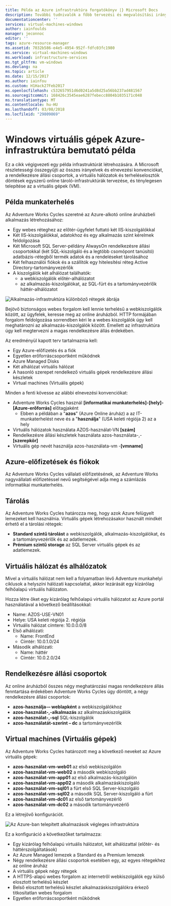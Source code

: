 ```yaml
---
title: Példa az Azure infrastruktúra forgatókönyv |} Microsoft Docs
description: További tudnivalók a főbb tervezési és megvalósítási irányelveket az Azure-ban egy példa infrastruktúra üzembe helyezéséhez.
documentationcenter: ''
services: virtual-machines-windows
author: iainfoulds
manager: jeconnoc
editor: ''
tags: azure-resource-manager
ms.assetid: 7032b586-e4e5-4954-952f-fdfc03fc1980
ms.service: virtual-machines-windows
ms.workload: infrastructure-services
ms.tgt_pltfrm: vm-windows
ms.devlang: na
ms.topic: article
ms.date: 12/15/2017
ms.author: iainfou
ms.custom: H1Hack27Feb2017
ms.openlocfilehash: c532657951d6d0241a5d8d25a56bb237ad481567
ms.sourcegitcommit: 168426c3545eae6287febecc8804b1035171c048
ms.translationtype: MT
ms.contentlocale: hu-HU
ms.lasthandoff: 03/08/2018
ms.locfileid: "29809869"
---
```

# <a name="example-azure-infrastructure-walkthrough-for-windows-vms"></a>Windows virtuális gépek Azure-infrastruktúra bemutató példa
Ez a cikk végigvezeti egy példa infrastruktúrát létrehozására. A Microsoft részletességi összegyűjti az összes irányelvek és elnevezési konvenciókat, a rendelkezésre állási csoportok, a virtuális hálózatok és terheléselosztók döntések egyszerű online tároló-infrastruktúrák tervezése, és ténylegesen telepítése az a virtuális gépek (VM).

## <a name="example-workload"></a>Példa munkaterhelés
Az Adventure Works Cycles szeretné az Azure-alkotó online áruházbeli alkalmazás létrehozásához:

* Egy webes réteghez az előtér-ügyfelet futtató két IIS-kiszolgálókkal
* Két IIS-kiszolgálókkal, adatokhoz és egy alkalmazás szint kérelmek feldolgozása
* Két Microsoft SQL Server-példány AlwaysOn rendelkezésre állási csoportokkal (két SQL-kiszolgáló és a legtöbb csomópont tanúsító) adatbázis-rétegből termék adatok és a rendeléseket tárolásához
* Két felhasználói fiókok és a szállítók egy hitelesítési réteg Active Directory-tartományvezérlők
* A kiszolgálók két alhálózat találhatók:
  * a webkiszolgálók előtér-alhálózatot 
  * az alkalmazás-kiszolgálókat, az SQL-fürt és a tartományvezérlők háttér-alhálózatot

![Alkalmazás-infrastruktúra különböző rétegek ábrája](./media/infrastructure-example/example-tiers.png)

Bejövő biztonságos webes forgalom kell lennie terhelésű a webkiszolgálók között, az ügyfelek, keresse meg az online áruházból. HTTP formájában forgalom feldolgozása sorrendben kéri le a webes kiszolgálók úgy kell meghatározni az alkalmazás-kiszolgálók között. Emellett az infrastruktúra úgy kell megtervezni a magas rendelkezésre állás érdekében.

Az eredményül kapott terv tartalmaznia kell:

* Egy Azure-előfizetés és a fiók
* Egyetlen erőforráscsoportként működnek
* Azure Managed Disks
* Két alhálózat virtuális hálózat
* A hasonló szerepet rendelkező virtuális gépek rendelkezésre állási készletek
* Virtual machines (Virtuális gépek)

Minden a fenti kövesse az alábbi elnevezési konvenciókat:

* Adventure Works Cycles használ **[informatikai munkaterhelés]-[hely]-[Azure-erőforrás]** előtagjaként
  * Ebben a példában a "**azos**" (Azure Online áruház) a az IT-munkaterhelést neve és a "**használja**" (USA keleti régiója 2) az a hely
* Virtuális hálózatok használata AZOS-használat-VN **[szám]**
* Rendelkezésre állási készletek használata azos-használata-,-**[szerepkör]**
* Virtuális gép nevét használja azos-használata-vm -**[vmname]**

## <a name="azure-subscriptions-and-accounts"></a>Azure-előfizetések és fiókok
Az Adventure Works Cycles vállalati előfizetésének, az Adventure Works nagyvállalati előfizetéssel nevű segítségével adja meg a számlázás informatikai munkaterhelés.

## <a name="storage"></a>Tárolás
Az Adventure Works Cycles határozza meg, hogy azok Azure felügyelt lemezeket kell használnia. Virtuális gépek létrehozásakor használt mindkét érhető el a tárolási rétegek:

* **Standard szintű tárolást** a webkiszolgálók, alkalmazás-kiszolgálókat, és a tartományvezérlők és az adatlemezek.
* **Prémium szintű storage** az SQL Server virtuális gépek és az adatlemezek.

## <a name="virtual-network-and-subnets"></a>Virtuális hálózat és alhálózatok
Mivel a virtuális hálózat nem kell a folyamatban lévő Adventure munkahelyi ciklusok a helyszíni hálózati kapcsolattal, akkor lezárását egy kizárólag felhőalapú virtuális hálózaton.

Hozza létre őket egy kizárólag felhőalapú virtuális hálózatot az Azure portál használatával a következő beállításokkal:

* Name: AZOS-USE-VN01
* Helye: USA keleti régiója 2. régiója
* Virtuális hálózat címtere: 10.0.0.0/8
* Első alhálózati:
  * Name: FrontEnd
  * Címtér: 10.0.1.0/24
* Második alhálózati:
  * Name: háttér
  * Címtér: 10.0.2.0/24

## <a name="availability-sets"></a>Rendelkezésre állási csoportok
Az online áruházból összes négy meghatározási magas rendelkezésre állás fenntartása érdekében Adventure Works Cycles úgy döntött, a négy rendelkezésre állási csoportok:

* **azos-használja-– weblapként** a webkiszolgálókhoz
* **azos-használat-,-alkalmazás** az alkalmazáskiszolgálók
* **azos-használat-,-sql** SQL-kiszolgálók
* **azos-használatát-szerint – dc** a tartományvezérlők

## <a name="virtual-machines"></a>Virtual machines (Virtuális gépek)
Az Adventure Works Cycles határozott meg a következő neveket az Azure virtuális gépek:

* **azos-használat-vm-web01** az első webkiszolgálón
* **azos-használat-vm-web02** a második webkiszolgáló
* **azos-használat-vm-app01** az első alkalmazás-kiszolgálón
* **azos-használat-vm-app02** a második alkalmazáskiszolgáló
* **azos-használat-vm-sql01** a fürt első SQL Server-kiszolgáló
* **azos-használat-vm-sql02** a második SQL Server-kiszolgáló a fürt
* **azos-használat-vm-dc01** az első tartományvezérlő
* **azos-használat-vm-dc02** a második tartományvezérlő

Ez a létrejövő konfigurációt.

![Az Azure-ban telepített alkalmazások végleges infrastruktúra](./media/infrastructure-example/example-config.png)

Ez a konfiguráció a következőket tartalmazza:

* Egy kizárólag felhőalapú virtuális hálózatot, két alhálózattal (előtér- és háttérszolgáltatások)
* Az Azure Managed lemezek a Standard és a Premium lemezek
* Négy rendelkezésre állási csoportok esetében egy, az egyes rétegekhez az online áruház
* A virtuális gépek négy rétegek
* A HTTPS-alapú webes forgalom az internetről webkiszolgálók egy külső elosztott terhelésű készlet
* Belső elosztott terhelésű készlet alkalmazáskiszolgálókra érkező titkosítatlan webes forgalom
* Egyetlen erőforráscsoportként működnek
